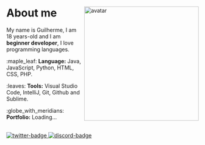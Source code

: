<div>
  <img align="right" width="300" src="https://gamersboard.com.br/uploads/monthly_2021_12/logores.png.5f0d78cc6ea841fc23098d00960f374e.png" alt="avatar">
  <h1>About me</h1>
  <p align="left">
     My name is Guilherme, I am 18 years-old and 
    I am <strong>beginner developer</strong>, 
     I love programming languages.
  </p>
  <p align="left">
    :maple_leaf:
    <strong>Language:</strong> Java, JavaScript, Python, HTML, CSS, PHP.
  </p>
  <p align="left">
    :leaves:
    <strong>Tools:</strong> Visual Studio Code, IntelliJ, Git, Github and Sublime.
  </p>
  <p align="left">
    :globe_with_meridians:
    <strong>Portfolio:</strong> Loading...
  </p>
</div>
<br />
<a href="https://twitter.com/bottega_gui/" target="_blank">
  <img src="https://img.shields.io/badge/Twitter-1DA1F2?style=for-the-badge&logo=twitter&logoColor=white" alt="twitter-badge"/>
</a>
<a href="https://discord.com/users/664482003881558047" target="_blank">
  <img src="https://camo.githubusercontent.com/3f990cfefb64f13d28397fe586c3aa38a81fde585de479205d63c79363ebe07a/68747470733a2f2f696d672e736869656c64732e696f2f62616467652f446973636f72642d3732383944413f7374796c653d666f722d7468652d6261646765266c6f676f3d646973636f7264266c6f676f436f6c6f723d7768697465" alt="discord-badge"/>
</a>
